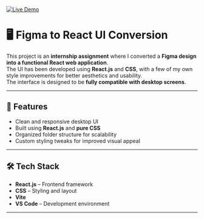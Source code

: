 [![Live Demo](https://img.shields.io/badge/🚀%20Live%20Demo-Click%20Here-brightgreen?style=for-the-badge)](https://figma-to-react-gagan.netlify.app/)

# 🖥️ Figma to React UI Conversion

This project is an **internship assignment** where I converted a **Figma design into a functional React web application**.  
The UI has been developed using **React.js** and **CSS**, with a few of my own style improvements for better aesthetics and usability.  
The interface is designed to be **fully compatible with desktop screens**.

---

## 🚀 Features

- Clean and responsive desktop UI  
- Built using **React.js** and **pure CSS**    
- Organized folder structure for scalability  
- Custom styling tweaks for improved visual appeal  

---

## 🛠️ Tech Stack

- **React.js** – Frontend framework  
- **CSS** – Styling and layout  
- **Vite**  
- **VS Code** – Development environment  

---
